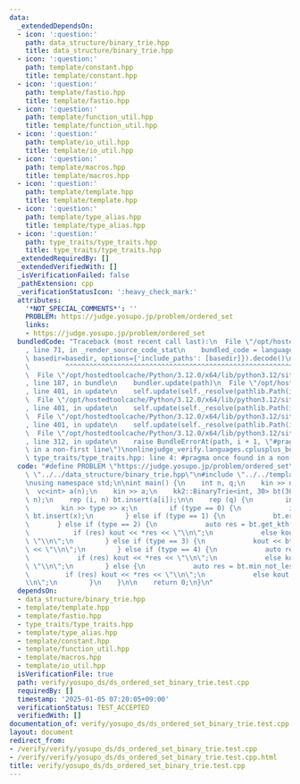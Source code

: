 ```yaml
---
data:
  _extendedDependsOn:
  - icon: ':question:'
    path: data_structure/binary_trie.hpp
    title: data_structure/binary_trie.hpp
  - icon: ':question:'
    path: template/constant.hpp
    title: template/constant.hpp
  - icon: ':question:'
    path: template/fastio.hpp
    title: template/fastio.hpp
  - icon: ':question:'
    path: template/function_util.hpp
    title: template/function_util.hpp
  - icon: ':question:'
    path: template/io_util.hpp
    title: template/io_util.hpp
  - icon: ':question:'
    path: template/macros.hpp
    title: template/macros.hpp
  - icon: ':question:'
    path: template/template.hpp
    title: template/template.hpp
  - icon: ':question:'
    path: template/type_alias.hpp
    title: template/type_alias.hpp
  - icon: ':question:'
    path: type_traits/type_traits.hpp
    title: type_traits/type_traits.hpp
  _extendedRequiredBy: []
  _extendedVerifiedWith: []
  _isVerificationFailed: false
  _pathExtension: cpp
  _verificationStatusIcon: ':heavy_check_mark:'
  attributes:
    '*NOT_SPECIAL_COMMENTS*': ''
    PROBLEM: https://judge.yosupo.jp/problem/ordered_set
    links:
    - https://judge.yosupo.jp/problem/ordered_set
  bundledCode: "Traceback (most recent call last):\n  File \"/opt/hostedtoolcache/Python/3.12.0/x64/lib/python3.12/site-packages/onlinejudge_verify/documentation/build.py\"\
    , line 71, in _render_source_code_stat\n    bundled_code = language.bundle(stat.path,\
    \ basedir=basedir, options={'include_paths': [basedir]}).decode()\n          \
    \         ^^^^^^^^^^^^^^^^^^^^^^^^^^^^^^^^^^^^^^^^^^^^^^^^^^^^^^^^^^^^^^^^^^^^^^^^^^^^^^^^^\n\
    \  File \"/opt/hostedtoolcache/Python/3.12.0/x64/lib/python3.12/site-packages/onlinejudge_verify/languages/cplusplus.py\"\
    , line 187, in bundle\n    bundler.update(path)\n  File \"/opt/hostedtoolcache/Python/3.12.0/x64/lib/python3.12/site-packages/onlinejudge_verify/languages/cplusplus_bundle.py\"\
    , line 401, in update\n    self.update(self._resolve(pathlib.Path(included), included_from=path))\n\
    \  File \"/opt/hostedtoolcache/Python/3.12.0/x64/lib/python3.12/site-packages/onlinejudge_verify/languages/cplusplus_bundle.py\"\
    , line 401, in update\n    self.update(self._resolve(pathlib.Path(included), included_from=path))\n\
    \  File \"/opt/hostedtoolcache/Python/3.12.0/x64/lib/python3.12/site-packages/onlinejudge_verify/languages/cplusplus_bundle.py\"\
    , line 401, in update\n    self.update(self._resolve(pathlib.Path(included), included_from=path))\n\
    \  File \"/opt/hostedtoolcache/Python/3.12.0/x64/lib/python3.12/site-packages/onlinejudge_verify/languages/cplusplus_bundle.py\"\
    , line 312, in update\n    raise BundleErrorAt(path, i + 1, \"#pragma once found\
    \ in a non-first line\")\nonlinejudge_verify.languages.cplusplus_bundle.BundleErrorAt:\
    \ type_traits/type_traits.hpp: line 4: #pragma once found in a non-first line\n"
  code: "#define PROBLEM \"https://judge.yosupo.jp/problem/ordered_set\" \n\n#include\
    \ \"../../data_structure/binary_trie.hpp\"\n#include \"../../template/template.hpp\"\
    \nusing namespace std;\n\nint main() {\n    int n, q;\n    kin >> n >> q;\n  \
    \  vc<int> a(n);\n    kin >> a;\n    kk2::BinaryTrie<int, 30> bt(30 * q + 20 *\
    \ n);\n    rep (i, n) bt.insert(a[i]);\n\n    rep (q) {\n        int type, x;\n\
    \        kin >> type >> x;\n        if (type == 0) {\n            if (!bt.count(x))\
    \ bt.insert(x);\n        } else if (type == 1) {\n            bt.erase(x);\n \
    \       } else if (type == 2) {\n            auto res = bt.get_kth(x - 1);\n \
    \           if (res) kout << *res << \"\\n\";\n            else kout << -1 <<\
    \ \"\\n\";\n        } else if (type == 3) {\n            kout << bt.count_not_greater(x)\
    \ << \"\\n\";\n        } else if (type == 4) {\n            auto res = bt.max_not_greater(x);\n\
    \            if (res) kout << *res << \"\\n\";\n            else kout << -1 <<\
    \ \"\\n\";\n        } else {\n            auto res = bt.min_not_less(x);\n   \
    \         if (res) kout << *res << \"\\n\";\n            else kout << -1 << \"\
    \\n\";\n        }\n    }\n\n    return 0;\n}\n"
  dependsOn:
  - data_structure/binary_trie.hpp
  - template/template.hpp
  - template/fastio.hpp
  - type_traits/type_traits.hpp
  - template/type_alias.hpp
  - template/constant.hpp
  - template/function_util.hpp
  - template/macros.hpp
  - template/io_util.hpp
  isVerificationFile: true
  path: verify/yosupo_ds/ds_ordered_set_binary_trie.test.cpp
  requiredBy: []
  timestamp: '2025-01-05 07:20:05+09:00'
  verificationStatus: TEST_ACCEPTED
  verifiedWith: []
documentation_of: verify/yosupo_ds/ds_ordered_set_binary_trie.test.cpp
layout: document
redirect_from:
- /verify/verify/yosupo_ds/ds_ordered_set_binary_trie.test.cpp
- /verify/verify/yosupo_ds/ds_ordered_set_binary_trie.test.cpp.html
title: verify/yosupo_ds/ds_ordered_set_binary_trie.test.cpp
---
```

